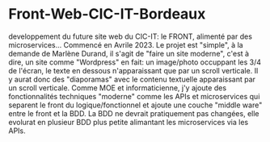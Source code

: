 # Front-Web-CIC-IT-Bordeaux
developpement du future site web du CIC-IT: le FRONT, alimenté par des microservices...
Commencé en Avrile 2023. Le projet est "simple", à la demande de Marlène Durand, il s'agit de "faire un site moderne", c'est à dire, un site comme "Wordpress" en fait: un image/photo occuppant les 3/4 de l'écran, le texte en dessous n'apparaissant que par un scroll verticale.
Il y aurat donc des "diaporamas" avec le contenu textuelle apparaissant par un scroll verticale.
Comme MOE et informaticienne, j'y ajoute des fonctionnalités techniques "moderne" comme les APIs et microservices qui separent le front du logique/fonctionnel et ajoute une couche "middle ware" entre le front et la BDD.
La BDD ne devrait pratiquement pas changées, elle evolurat en plusieur BDD plus petite alimantant les microservices via les APIs.
